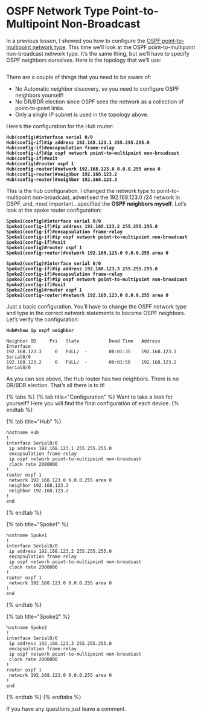 # OSPF Network Type Point-to-Multipoint Non-Broadcast

In a previous lesson, I showed you how to configure the [OSPF point-to-multipoint network type](https://networklessons.com/cisco/ccnp-encor-350-401/ospf-point-to-multipoint-network-type-over-frame-relay). This time we’ll look at the OSPF point-to-multipoint non-broadcast network type. It’s the same thing, but we’ll have to specify OSPF neighbors ourselves. Here is the topology that we’ll use:

<figure><img src="https://cdn.networklessons.com/wp-content/uploads/2013/02/ospf-network-type-topology.png" alt=""><figcaption></figcaption></figure>

There are a couple of things that you need to be aware of:

* No Automatic neighbor discovery, so you need to configure OSPF neighbors yourself!
* No DR/BDR election since OSPF sees the network as a collection of point-to-point links.
* Only a single IP subnet is used in the topology above.

Here’s the configuration for the Hub router:

<pre><code><strong>Hub(config)#interface serial 0/0
</strong><strong>Hub(config-if)#ip address 192.168.123.1 255.255.255.0
</strong><strong>Hub(config-if)#encapsulation frame-relay
</strong><strong>Hub(config-if)#ip ospf network point-to-multipoint non-broadcast
</strong><strong>Hub(config-if)#exit
</strong><strong>Hub(config)#router ospf 1
</strong><strong>Hub(config-router)#network 192.168.123.0 0.0.0.255 area 0
</strong><strong>Hub(config-router)#neighbor 192.168.123.2
</strong><strong>Hub(config-router)#neighbor 192.168.123.3
</strong></code></pre>

This is the hub configuration. I changed the network type to point-to-multipoint non-broadcast, advertised the 192.168.123.0 /24 network in OSPF, and, most important…specified the **OSPF neighbors myself**. Let’s look at the spoke router configuration:

<pre><code><strong>Spoke1(config)#interface serial 0/0
</strong><strong>Spoke1(config-if)#ip address 192.168.123.2 255.255.255.0
</strong><strong>Spoke1(config-if)#encapsulation frame-relay 
</strong><strong>Spoke1(config-if)#ip ospf network point-to-multipoint non-broadcast
</strong><strong>Spoke1(config-if)#exit
</strong><strong>Spoke1(config)#router ospf 1
</strong><strong>Spoke1(config-router)#network 192.168.123.0 0.0.0.255 area 0
</strong></code></pre>

<pre><code><strong>Spoke2(config)#interface serial 0/0
</strong><strong>Spoke2(config-if)#ip address 192.168.123.3 255.255.255.0
</strong><strong>Spoke2(config-if)#encapsulation frame-relay 
</strong><strong>Spoke2(config-if)#ip ospf network point-to-multipoint non-broadcast
</strong><strong>Spoke2(config-if)#exit
</strong><strong>Spoke2(config)#router ospf 1
</strong><strong>Spoke2(config-router)#network 192.168.123.0 0.0.0.255 area 0
</strong></code></pre>

Just a basic configuration. You’ll have to change the OSPF network type and type in the correct network statements to become OSPF neighbors. Let’s verify the configuration:

<pre><code><strong>Hub#show ip ospf neighbor 
</strong>
Neighbor ID     Pri   State           Dead Time   Address         Interface
192.168.123.3     0   FULL/  -        00:01:35    192.168.123.3   Serial0/0
192.168.123.2     0   FULL/  -        00:01:56    192.168.123.2   Serial0/0
</code></pre>

As you can see above, the Hub router has two neighbors. There is no DR/BDR election. That’s all there is to it!

{% tabs %}
{% tab title="Configuration" %}
Want to take a look for yourself? Here you will find the final configuration of each device.
{% endtab %}

{% tab title="Hub" %}
```
hostname Hub
!
interface Serial0/0
 ip address 192.168.123.1 255.255.255.0
 encapsulation frame-relay
 ip ospf network point-to-multipoint non-broadcast
 clock rate 2000000
!
router ospf 1
 network 192.168.123.0 0.0.0.255 area 0
 neighbor 192.168.123.3
 neighbor 192.168.123.2
!
end
```
{% endtab %}

{% tab title="Spoke1" %}
```
hostname Spoke1
!
interface Serial0/0
 ip address 192.168.123.2 255.255.255.0
 encapsulation frame-relay
 ip ospf network point-to-multipoint non-broadcast
 clock rate 2000000
!
router ospf 1
 network 192.168.123.0 0.0.0.255 area 0
!
end
```
{% endtab %}

{% tab title="Spoke2" %}
```
hostname Spoke2
!
interface Serial0/0
 ip address 192.168.123.3 255.255.255.0
 encapsulation frame-relay
 ip ospf network point-to-multipoint non-broadcast
 clock rate 2000000
!
router ospf 1
 network 192.168.123.0 0.0.0.255 area 0
!
end
```
{% endtab %}
{% endtabs %}

If you have any questions just leave a comment.
